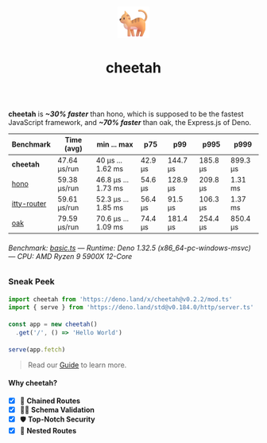 <div align='center'>
  <img src='https://github.com/azurystudio/cheetah/blob/dev/cat.png?raw=true' width='64px' />
  <h1>cheetah</h1>
</div>

<br />
<br />

**cheetah** is ***~30% faster*** than hono, which is supposed to be the fastest JavaScript framework, and ***~70% faster*** than oak, the Express.js of Deno.

[//]: benchmarkstart

| Benchmark | Time (avg) | min ... max | p75 | p99 | p995 | p999 |
| --- | --- | --- | --- | --- | --- | --- |
| **cheetah** | 47.64 µs/run | 40 µs ... 1.62 ms | 42.9 µs | 144.7 µs | 185.8 µs | 899.3 µs |
| [hono](https://github.com/honojs/hono) | 59.38 µs/run | 46.8 µs ... 1.73 ms | 54.6 µs | 128.9 µs | 209.8 µs | 1.31 ms |
| [itty-router](https://github.com/kwhitley/itty-router) | 59.61 µs/run | 52.3 µs ... 1.85 ms | 56.4 µs | 91.5 µs | 106.3 µs | 1.37 ms |
| [oak](https://github.com/oakserver/oak) | 79.59 µs/run | 70.6 µs ... 1.09 ms | 74.4 µs | 181.4 µs | 254.4 µs | 850.4 µs |

###### Benchmark: [basic.ts](https://github.com/azurystudio/cheetah/blob/dev/benchmark/basic.ts) — Runtime: Deno 1.32.5 (x86_64-pc-windows-msvc) — CPU: AMD Ryzen 9 5900X 12-Core

[//]: benchmarkend

### Sneak Peek

```ts
import cheetah from 'https://deno.land/x/cheetah@v0.2.2/mod.ts'
import { serve } from 'https://deno.land/std@v0.184.0/http/server.ts'

const app = new cheetah()
  .get('/', () => 'Hello World')

serve(app.fetch)
```

> Read our [Guide](https://github.com/azurystudio/cheetah/blob/dev/guide/overview.md) to learn more.

#### Why cheetah?

- [x] 🔗 **Chained Routes**
- [x] 🧙‍♂️ **Schema Validation**
- [x] 🛡️ **Top-Notch Security**
- [x] 🪹 **Nested Routes**
